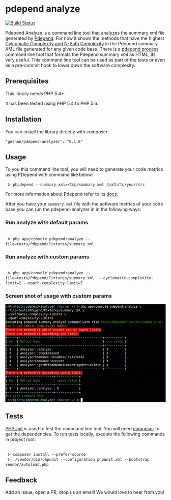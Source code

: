 # pdepend analyze

[![Build Status](https://api.travis-ci.org/geshan/pdepend-analyzer.svg)](https://travis-ci.org/geshan/pdepend-analyzer)

Pdepend Analyze is a command line tool that analyzes the summary xml file generated by [Pdepend](http://pdepend.org).
For now it shows the methods that have the highest
[Cylcomatic Complexity and N-Path Complexity](http://codingswag.ghost.io/cyclomatic-and-npath-complexity-explained/) in
the Pdepend summary XML file generated for any given code base. There is a [pdepend process](https://github.com/sebastianbergmann/pdepend-process)
command line tool that formats the Pdepend summary xml as HTML, its very useful. This command line tool can be used
as part of the tests or even as a pre-commit hook to lower down the software complexity.

## Prerequisites

This library needs PHP 5.4+.

It has been tested using PHP 5.4 to PHP 5.6.

## Installation

You can install the library directly with composer:

```
"geshan/pdepend-analyzer": "0.1.0"
```
## Usage

To you this command line tool, you will need to generate your code metrics using PDepend with command like below:

```shell
 ᐅ phpdepend --summary-xml=/tmp/summary.xml /path/to/your/src

```

For more information about Pdepend refer to its [docs](http://pdepend.org/documentation/getting-started.html).

After you have your `summary.xml` file with the software metrics of your code base you can run the pdepend-analyzer in
in the following ways:

### Run analyze with default params

```shell

 ᐅ php app/console pdepend:analyze --file=tests/Pdepend/Fixtures/summary.xml

```

### Run analyze with custom params

```shell

 ᐅ php app/console pdepend:analyze --file=tests/Pdepend/Fixtures/summary.xml  --cyclomatic-complexity-limit=2 --npath-complexity-limit=5

```

### Screen shot of usage with custom params

![Pdepend Analyzer Screenshot](docs/screenshot.png "Pdepend Analyzer Screenshot")


## Tests

[PHPUnit](https://phpunit.de/) is used to test the command line tool.
You will need [composer](https://getcomposer.org) to get the dependencies. To run tests locally,
execute the following commands in project root:


```shell

 ᐅ composer install --prefer-source
 ᐅ ./vendor/bin/phpunit --configuration phpunit.xml --bootstrap vendor/autoload.php

```

## Feedback

Add an issue, open a PR, drop us an email! We would love to hear from you!
